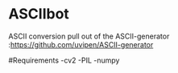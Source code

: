 # ASCIIbot

ASCII conversion pull out of the ASCII-generator :https://github.com/uvipen/ASCII-generator

#Requirements
-cv2
-PIL
-numpy
